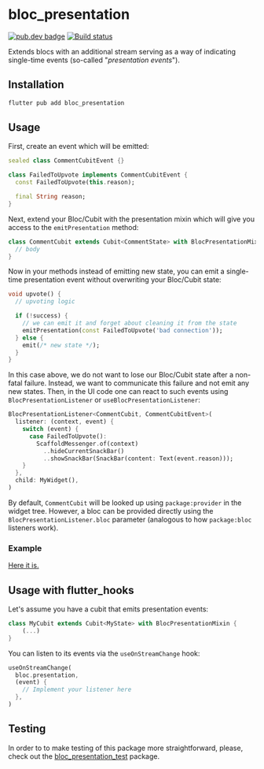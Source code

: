 # bloc_presentation

[![pub.dev badge][pub-badge]][pub-badge-link]
[![Build status][build-badge]][build-badge-link]

Extends blocs with an additional stream serving as a way of indicating
single-time events (so-called "_presentation events_").

## Installation

```sh
flutter pub add bloc_presentation
```

## Usage

First, create an event which will be emitted:

```dart
sealed class CommentCubitEvent {}

class FailedToUpvote implements CommentCubitEvent {
  const FailedToUpvote(this.reason);

  final String reason;
}
```

Next, extend your Bloc/Cubit with the presentation mixin which will give you
access to the `emitPresentation` method:

```dart
class CommentCubit extends Cubit<CommentState> with BlocPresentationMixin<CommentState, CommentCubitEvent> {
  // body
}
```

Now in your methods instead of emitting new state, you can emit a single-time
presentation event without overwriting your Bloc/Cubit state:

```dart
void upvote() {
  // upvoting logic

  if (!success) {
    // we can emit it and forget about cleaning it from the state
    emitPresentation(const FailedToUpvote('bad connection'));
  } else {
    emit(/* new state */);
  }
}
```

In this case above, we do not want to lose our Bloc/Cubit state after a
non-fatal failure. Instead, we want to communicate this failure and not emit any
new states. Then, in the UI code one can react to such events using
`BlocPresentationListener` or `useBlocPresentationListener`:

```dart
BlocPresentationListener<CommentCubit, CommentCubitEvent>(
  listener: (context, event) {
    switch (event) {
      case FailedToUpvote():
        ScaffoldMessenger.of(context)
          ..hideCurrentSnackBar()
          ..showSnackBar(SnackBar(content: Text(event.reason)));
    }
  },
  child: MyWidget(),
)
```

By default, `CommentCubit` will be looked up using `package:provider` in the
widget tree. However, a bloc can be provided directly using the
`BlocPresentationListener.bloc` parameter (analogous to how `package:bloc`
listeners work).

### Example

[Here it is.](/packages/bloc_presentation/example/lib)

## Usage with flutter_hooks

Let's assume you have a cubit that emits presentation events:

```dart
class MyCubit extends Cubit<MyState> with BlocPresentationMixin {
    (...)
}
```

You can listen to its events via the `useOnStreamChange` hook:

```dart
useOnStreamChange(
  bloc.presentation, 
  (event) {
    // Implement your listener here
  },
)
```

## Testing

In order to to make testing of this package more straightforward, please, check out the [bloc_presentation_test][bloc_presentation_test-link] package.

[pub-badge]: https://img.shields.io/pub/v/bloc_presentation.svg?logo=dart
[pub-badge-link]: https://pub.dev/packages/bloc_presentation
[build-badge]: https://img.shields.io/github/actions/workflow/status/leancodepl/bloc_presentation/bloc_presentation-test.yml?branch=master
[build-badge-link]: https://github.com/leancodepl/bloc_presentation/actions/workflows/bloc_presentation-test.yml
[bloc_presentation_test-link]: https://github.com/leancodepl/bloc_presentation/tree/master/packages/bloc_presentation_test